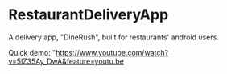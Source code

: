 # RestaurantDeliveryApp
A delivery app, "DineRush", built for restaurants' android users.

Quick demo: "https://www.youtube.com/watch?v=5lZ35Ay_DwA&feature=youtu.be

